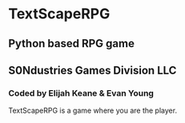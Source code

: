 # TextScapeRPG
## Python based RPG game
## S0Ndustries Games Division LLC
### Coded by Elijah Keane & Evan Young

TextScapeRPG is a game where you are the player.
